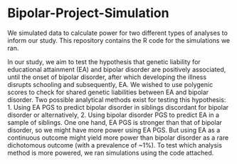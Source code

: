 # Bipolar-Project-Simulation
We simulated data to calculate power for two different types of analyses to inform our study. This repository contains the R code for the simulations we ran. 

In our study, we aim to test the hypothesis that genetic liability for educational attainment (EA) and bipolar disorder are positively associated, until the onset of bipolar disorder, after which developing the illness disrupts schooling and subsequently, EA. 
We wished to use polygenic scores to check for shared genetic liabilities between EA and bipolar disorder. Two possible analytical methods exist for testing this hypothesis: 1. Using EA PGS to predict bipolar disorder in siblings discordant for bipolar disorder or alternatively, 2. Using bipolar disorder PGS to predict EA in a sample of siblings. One one hand, EA PGS is stronger than that of bipolar disorder, so we might have more power using EA PGS. But using EA as a continuous outcome might yield more power than bipolar disorder as a rare dichotomous outcome (with a prevalence of ~1%). To test which analysis method is more powered, we ran simulations using the code attached.


